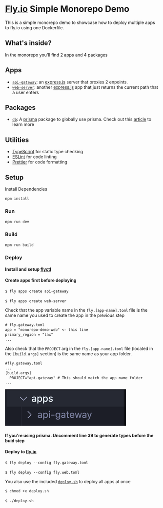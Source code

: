 # [Fly.io](https://fly.io) Simple Monorepo Demo

This is a simple monorepo demo to showcase how to deploy multiple apps to fly.io using one Dockerfile.

## What's inside?

In the monorepo you'll find 2 apps and 4 packages


## Apps
- [`api-gateway`](/apps/api-gateway/): an [express.js](https://expressjs.com/) server that proxies 2 enpoints.   
- [`web-server`](apps/web-server/): another [express.js](https://expressjs.com/) app that just returns the current path that a user enters

## Packages
- [`db`](/packages/db): A [prisma](https://prisma.io) package to globally use prisma. Check out this [article](https://turbo.build/repo/docs/handbook/tools/prisma) to learn more

## Utilities
- [TypeScript](https://www.typescriptlang.org/) for static type checking
- [ESLint](https://eslint.org/) for code linting
- [Prettier](https://prettier.io) for code formatting


## Setup

Install Dependencies

```sh
npm install
```

### Run

```sh
npm run dev
```

### Build
```sh
npm run build
```

### Deploy

#### Install and setup [flyctl]()

#### Create apps first before deploying

```console
$ fly apps create api-gateway

$ fly apps create web-server
```

Check that the app variable name in the `fly.[app-name].toml` file is the same name you used to create the app in the previous step

```
# fly.gateway.toml
app = "monorepo-demo-web" <- this line
primary_region = "lax"
...
```


Also check that the `PROJECT` arg in the `fly.[app-name].toml` file (located in the `[build.args]` section) is the same name as your app folder. 

```
#fly.gateway.toml
...
[build.args]
  PROJECT="api-gateway" # This should match the app name folder
...
```

![App Name Screenshot](https://github.com/HelixHEX/fly-monorepo-demo/blob/main/app_name_screenshot.png?raw=true)

#### If you're using prisma. Uncomment line 39 to generate types before the buid step 


#### Deploy to [fly.io](https://fly.io)
```console
$ fly deploy --config fly.gateway.toml

$ fly deploy --config fly.web.toml
```

You also use the included [`deploy.sh`](/deploy.sh) to deploy all apps at once
```console
$ chmod +x deploy.sh

$ ./deploy.sh
```